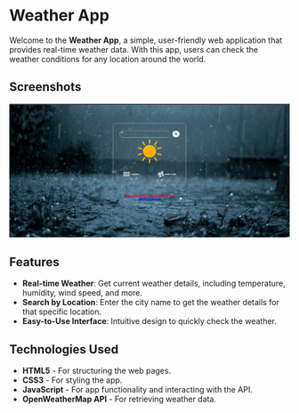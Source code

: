 # Weather App

Welcome to the **Weather App**, a simple, user-friendly web application that provides real-time weather data. With this app, users can check the weather conditions for any location around the world.

## Screenshots

![Demo View](https://github.com/webdevbysubha/weather-app/blob/main/images/Screenshot%202024-11-07%20135229.png)

## Features

- **Real-time Weather**: Get current weather details, including temperature, humidity, wind speed, and more.
- **Search by Location**: Enter the city name to get the weather details for that specific location.
- **Easy-to-Use Interface**: Intuitive design to quickly check the weather.


## Technologies Used

- **HTML5** - For structuring the web pages.
- **CSS3** - For styling the app.
- **JavaScript** - For app functionality and interacting with the API.
- **OpenWeatherMap API** - For retrieving weather data.








